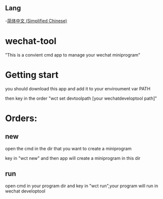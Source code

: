 Lang
----------
-[简体中文 (Simplified Chinese)](README-zh.md)

# wechat-tool
”This is a convient cmd app to manage your wechat miniprogram"

Getting start
=============
you should download this app and add it to your enviroument var PATH

then key in the order "wct set devtoolpath [your wechatdeveloptool path]"

Orders:
=======
new
---
open the cmd in the dir that you want to create a miniprogram

key in "wct new" and then app will create a miniprogram in this dir

run
---
open cmd in your program dir and key in "wct run",your program will 
run in wechat developtool 


